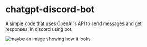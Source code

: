# chatgpt-discord-bot
A simple code that uses OpenAI's API to send messages and get responses, in discord using bot.

![maybe an image showing how it looks](https://cdn.discordapp.com/attachments/1098342251307991104/1098938758524567632/image.png)

